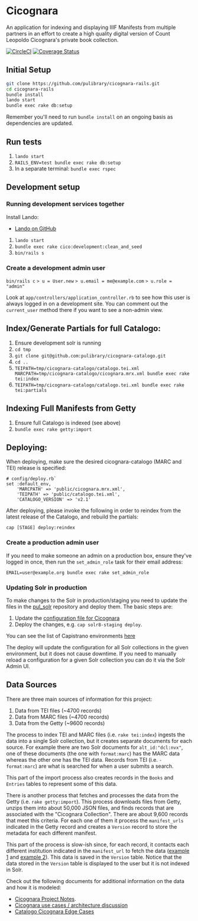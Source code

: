 # Cicognara

An application for indexing and displaying IIIF Manifests from multiple partners
in an effort to create a high quality digital version of Count Leopoldo Cicognara's private
book collection.

[![CircleCI](https://circleci.com/gh/pulibrary/cicognara-rails.svg?style=svg)](https://circleci.com/gh/pulibrary/cicognara-rails)
[![Coverage Status](https://coveralls.io/repos/pulibrary/cicognara-rails/badge.svg?branch=main&service=github)](https://coveralls.io/github/pulibrary/cicognara-rails?branch=main)


## Initial Setup

```sh
git clone https://github.com/pulibrary/cicognara-rails.git
cd cicognara-rails
bundle install
lando start
bundle exec rake db:setup
```

Remember you'll need to run `bundle install` on an ongoing basis as dependencies are updated.


## Run tests

1. `lando start`
1. `RAILS_ENV=test bundle exec rake db:setup`
3. In a separate terminal: `bundle exec rspec`

## Development setup

### Running development services together

Install Lando:

* [Lando on GitHub](https://github.com/lando/lando/releases)

1. `lando start`
2. `bundle exec rake cico:development:clean_and_seed`
3. `bin/rails s`

### Create a development admin user

`bin/rails c`
`> u = User.new`
`> u.email = me@example.com`
`> u.role = "admin"`

Look at `app/controllers/application_controller.rb` to see how this user is
always logged in on a development site. You can comment out the `current_user`
method there if you want to see a non-admin view.

## Index/Generate Partials for full Catalogo:

1. Ensure development solr is running
2. `cd tmp`
3. `git clone git@github.com:pulibrary/cicognara-catalogo.git`
4. `cd ..`
5. `TEIPATH=tmp/cicognara-catalogo/catalogo.tei.xml MARCPATH=tmp/cicognara-catalogo/cicognara.mrx.xml bundle exec rake tei:index`
6. `TEIPATH=tmp/cicognara-catalogo/catalogo.tei.xml bundle exec rake tei:partials`

## Indexing Full Manifests from Getty

1. Ensure full Catalogo is indexed (see above)
2. `bundle exec rake getty:import`

## Deploying:
When deploying, make sure the desired cicognara-catalogo (MARC and TEI) release is specified:
```
# config/deploy.rb`
set :default_env,
    'MARCPATH' => 'public/cicognara.mrx.xml',
    'TEIPATH' => 'public/catalogo.tei.xml',
    'CATALOGO_VERSION' => 'v2.1'
```

After deploying, please invoke the following in order to reindex from the latest release of the Catalogo, and rebuild the partials:
```
cap [STAGE] deploy:reindex
```

### Create a production admin user

If you need to make someone an admin on a production box, ensure they've logged in once, then run the `set_admin_role` task for their email address:

`EMAIL=user@example.org bundle exec rake set_admin_role`

### Updating Solr in production
To make changes to the Solr in production/staging you need to update the files in the [pul_solr](https://github.com/pulibrary/pul_solr) repository and deploy them. The basic steps are:

1. Update the [configuration file for Cicognara](https://github.com/pulibrary/pul_solr/tree/main/solr_configs/cicognara)
2. Deploy the changes, e.g. `cap solr8-staging deploy`.

You can see the list of Capistrano environments [here](https://github.com/pulibrary/pul_solr/tree/main/config/deploy)

The deploy will update the configuration for all Solr collections in the given environment, but it does not cause downtime. If you need to manually reload a configuration for a given Solr collection you can do it via the Solr Admin UI.

## Data Sources

There are three main sources of information for this project:
1. Data from TEI files (~4700 records)
2. Data from MARC files (~4700 records)
3. Data from the Getty (~9600 records)

The process to index TEI and MARC files (i.e. `rake tei:index`) ingests the data into a single Solr collection, but it creates
separate documents for each source. For example there are two Solr documents for `alt_id:"dcl:nvx"`, one of these documents
(the one with `format:marc`) has the MARC data whereas the other one has the TEI data. Records from TEI (i.e. `-format:marc`)
are what is searched for when a user submits a search.

This part of the import process also creates records in the `Books` and `Entries` tables to represent some of this data.

There is another process that fetches and processes the data from the Getty (i.e. `rake getty:import`). This process downloads
files from Getty, unzips them into about 50,000 JSON files, and finds records that are associated with the "Cicognara Collection".
There are about 9,600 records that meet this criteria. For each one of them it process the `manifest_urls` indicated in the Getty
record and creates a `Version` record to store the metadata for each different manifest.

This part of the process is slow-ish since, for each record, it contacts each different institution indicated in the `manifest_url`
to fetch the data ([example 1](https://figgy.princeton.edu/concern/scanned_resources/b9aba758-ce0e-47ef-a2f0-8c1273c60829/manifest)
and [example 2](https://digi.ub.uni-heidelberg.de/diglit/iiif/passeri1770/manifest.json)). This data is saved in the `Version` table.
Notice that the data stored in the `Version` table is displayed to the user but it is not indexed in Solr.

Check out the following documents for additional information on the data and how it is modeled:
* [Cicognara Project Notes](https://docs.google.com/document/d/1uyH_RPJcpYwYPOC6wnH888YkTCz-VJiLg30HYhblOUs/edit#).
* [Cicognara use cases / architecture discussion](https://docs.google.com/document/d/1hpMqtwGgwhK-VwJHNXuklObNPwBfo_OzveUxhELIydU/edit)
* [Catalogo Cicognara Edge Cases](https://github.com/pulibrary/cicognara-rails/wiki#catalogo-cicognara-edge-cases)
